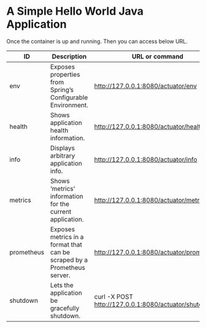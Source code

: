 # A Simple Hello World Java Application

Once the container is up and running. Then you can access below URL.

| ID         | Description | URL or command |
| ---------- | ----------- | -------------- |
| env        | Exposes properties from Spring’s Configurable Environment. | http://127.0.0.1:8080/actuator/env |
| health     | Shows application health information. | http://127.0.0.1:8080/actuator/health |
| info       | Displays arbitrary application info. | http://127.0.0.1:8080/actuator/info |
| metrics    | Shows ‘metrics’ information for the current application.| http://127.0.0.1:8080/actuator/metrics |
| prometheus | Exposes metrics in a format that can be scraped by a Prometheus server. | http://127.0.0.1:8080/actuator/prometheus |
| shutdown   | Lets the application be gracefully shutdown. | curl -X POST http://127.0.0.1:8080/actuator/shutdown |


